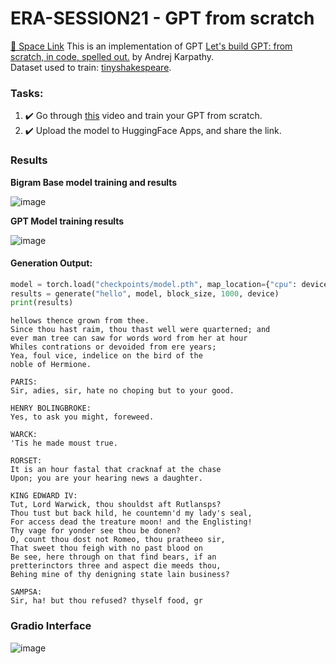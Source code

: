 # ERA-SESSION21 - GPT from scratch
[🤗 Space Link](https://huggingface.co/spaces/RaviNaik/ERA-SESSION21) 
This is an implementation of GPT [Let's build GPT: from scratch, in code, spelled out.](https://www.youtube.com/watch?v=kCc8FmEb1nY&t=2s) by Andrej Karpathy.  
Dataset used to train: [tinyshakespeare](https://raw.githubusercontent.com/karpathy/char-rnn/master/data/tinyshakespeare/input.txt).

### Tasks:
1. :heavy_check_mark: Go through [this](https://www.youtube.com/watch?v=kCc8FmEb1nY&t=2s) video and train your GPT from scratch.
2. :heavy_check_mark: Upload the model to HuggingFace Apps, and share the link.

### Results
**Bigram Base model training and results**

![image](https://github.com/RaviNaik/ERA-SESSION21/assets/23289802/4cc02d93-98fc-4114-a4c9-8a3c249eaad3)

**GPT Model training results**

![image](https://github.com/RaviNaik/ERA-SESSION21/assets/23289802/95dcde00-bf20-4853-ad20-fa67c1046f6b)

#### Generation Output:
```python
model = torch.load("checkpoints/model.pth", map_location={"cpu": device})
results = generate("hello", model, block_size, 1000, device)
print(results)
```
```
hellows thence grown from thee.
Since thou hast raim, thou thast well were quarterned; and
ever man tree can saw for words word from her at hour
Whiles contrations or devoided from ere years;
Yea, foul vice, indelice on the bird of the
noble of Hermione.

PARIS:
Sir, adies, sir, hate no choping but to your good.

HENRY BOLINGBROKE:
Yes, to ask you might, foreweed.

WARCK:
'Tis he made moust true.

RORSET:
It is an hour fastal that cracknaf at the chase
Upon; you are your hearing news a daughter.

KING EDWARD IV:
Tut, Lord Warwick, thou shouldst aft Rutlansps?
Thou tust but back hild, he countemn'd my lady's seal,
For access dead the treature moon! and the Englisting!
Thy vage for yonder see thou be donen?
O, count thou dost not Romeo, thou pratheeo sir,
That sweet thou feigh with no past blood on
Be see, here through on that find bears, if an
pretterinctors three and aspect die meeds thou,
Behing mine of thy denigning state lain business?

SAMPSA:
Sir, ha! but thou refused? thyself food, gr
```
### Gradio Interface
![image](https://github.com/RaviNaik/ERA-SESSION21/assets/23289802/f339ec6b-17b3-4de6-bbef-14eb2b3fac84)

